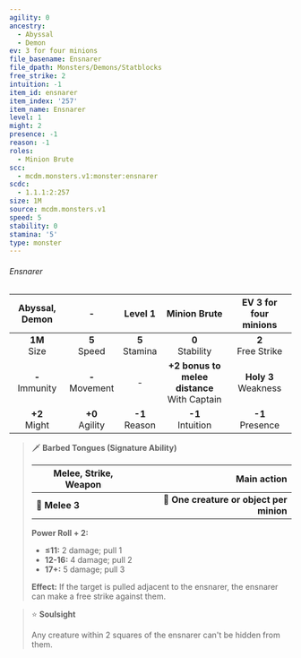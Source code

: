 ```yaml
---
agility: 0
ancestry:
  - Abyssal
  - Demon
ev: 3 for four minions
file_basename: Ensnarer
file_dpath: Monsters/Demons/Statblocks
free_strike: 2
intuition: -1
item_id: ensnarer
item_index: '257'
item_name: Ensnarer
level: 1
might: 2
presence: -1
reason: -1
roles:
  - Minion Brute
scc:
  - mcdm.monsters.v1:monster:ensnarer
scdc:
  - 1.1.1:2:257
size: 1M
source: mcdm.monsters.v1
speed: 5
stability: 0
stamina: '5'
type: monster
---
```


###### Ensnarer

|   Abyssal, Demon    |          -          |      Level 1       |                   Minion Brute                   |  EV 3 for four minions   |
| :-----------------: | :-----------------: | :----------------: | :----------------------------------------------: | :----------------------: |
|  **1M**<br/> Size   |  **5**<br/> Speed   | **5**<br/> Stamina |               **0**<br/> Stability               |  **2**<br/> Free Strike  |
| **-**<br/> Immunity | **-**<br/> Movement |         -          | **+2 bonus to melee distance**<br/> With Captain | **Holy 3**<br/> Weakness |
|  **+2**<br/> Might  | **+0**<br/> Agility | **-1**<br/> Reason |              **-1**<br/> Intuition               |   **-1**<br/> Presence   |

<!-- -->
> 🗡 **Barbed Tongues (Signature Ability)**
>
> | **Melee, Strike, Weapon** |                          **Main action** |
> | ------------------------- | ---------------------------------------: |
> | **📏 Melee 3**            | **🎯 One creature or object per minion** |
>
> **Power Roll + 2:**
>
> - **≤11:** 2 damage; pull 1
> - **12-16:** 4 damage; pull 2
> - **17+:** 5 damage; pull 3
>
> **Effect:** If the target is pulled adjacent to the ensnarer, the ensnarer can make a free strike against them.

<!-- -->
> ⭐️ **Soulsight**
>
> Any creature within 2 squares of the ensnarer can't be hidden from them.
